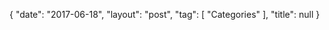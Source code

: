 {
   "date": "2017-06-18",
   "layout": "post",
   "tag": [
      "Categories"
   ],
   "title": null
}

 